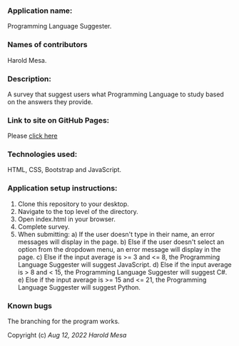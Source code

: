 ### Application name:
Programming Language Suggester.

### Names of contributors
Harold Mesa. 

### Description:
A survey that suggest users what Programming Language to study based on the answers they provide.

### Link to site on GitHub Pages:
Please [click here](https://curiousmockingbird.github.io/programming_language_suggestor/)

### Technologies used:
HTML, CSS, Bootstrap and JavaScript.

### Application setup instructions:
1. Clone this repository to your desktop.
2. Navigate to the top level of the directory.
3. Open index.html in your browser.
4. Complete survey.
5. When submitting:
  a) If the user doesn't type in their name, an error messages will display in the page.
  b) Else if the user doesn't select an option from the dropdown menu, an error message will display in the page. 
  c) Else if the input average is >= 3 and <= 8, the Programming Language Suggester will suggest JavaScript.
  d) Else if the input average is > 8 and < 15, the Programming Language Suggester will suggest C#.
  e) Else if the input average is >= 15 and <= 21, the Programming Language Suggester will suggest Python.
   

### Known bugs
The branching for the program works. 

Copyright (c) _Aug 12, 2022_ _Harold Mesa_